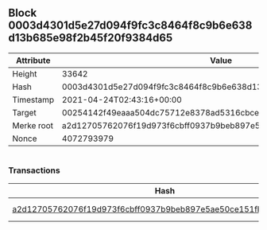 ## Block 0003d4301d5e27d094f9fc3c8464f8c9b6e638d13b685e98f2b45f20f9384d65

Attribute | Value
--- | ---
Height | 33642
Hash | 0003d4301d5e27d094f9fc3c8464f8c9b6e638d13b685e98f2b45f20f9384d65
Timestamp | 2021-04-24T02:43:16+00:00
Target | 00254142f49eaaa504dc75712e8378ad5316cbcead634704b3734b6271167cc4
Merke root | a2d12705762076f19d973f6cbff0937b9beb897e5ae50ce151fb3ffe34bb18db
Nonce | 4072793979

```

```

### Transactions

Hash | Amount
--- | ---
[a2d12705762076f19d973f6cbff0937b9beb897e5ae50ce151fb3ffe34bb18db](a2d12705762076f19d973f6cbff0937b9beb897e5ae50ce151fb3ffe34bb18db.md) | 10.00000000 SKEPTI 
